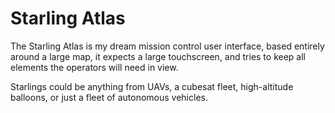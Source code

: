 # Starling Atlas

The Starling Atlas is my dream mission control user interface, based entirely around a large map, it expects a large touchscreen, and tries to keep all elements the operators will need in view. 

Starlings could be anything from UAVs, a cubesat fleet, high-altitude balloons, or just a fleet of autonomous vehicles.
